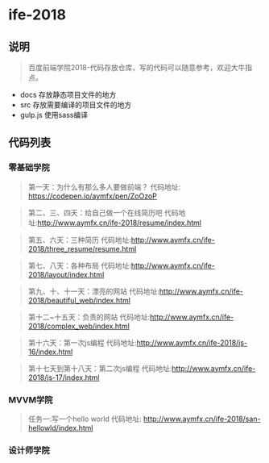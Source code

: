 # ife-2018
## 说明

> 百度前端学院2018-代码存放仓库，写的代码可以随意参考，欢迎大牛指点。

 - docs 存放静态项目文件的地方
 - src  存放需要编译的项目文件的地方
 - gulp.js 使用sass编译

## 代码列表

### 零基础学院
> 第一天：为什么有那么多人要做前端？   代码地址: https://codepen.io/aymfx/pen/ZoOzoP

> 第二、三、四天：给自己做一个在线简历吧     代码地址:http://www.aymfx.cn/ife-2018/resume/index.html

> 第五、六天：三种简历     代码地址:http://www.aymfx.cn/ife-2018/three_resume/resume.html

> 第七、八天：各种布局     代码地址:http://www.aymfx.cn/ife-2018/layout/index.html

> 第九、十、十一天：漂亮的网站     代码地址:http://www.aymfx.cn/ife-2018/beautiful_web/index.html

> 第十二~十五天：负责的网站     代码地址:http://www.aymfx.cn/ife-2018/complex_web/index.html

> 第十六天：第一次js编程     代码地址:http://www.aymfx.cn/ife-2018/js-16/index.html

> 第十七天到第十八天：第二次js编程     代码地址:http://www.aymfx.cn/ife-2018/js-17/index.html


### MVVM学院
> 任务一:写一个hello world   代码地址: http://www.aymfx.cn/ife-2018/san-hellowld/index.html
### 设计师学院
